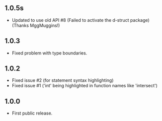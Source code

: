 ## 1.0.5s
* Updated to use old API #8 (Failed to activate the d-struct package)
  (Thanks MggMuggins!)

## 1.0.3
* Fixed problem with type boundaries.

## 1.0.2
* Fixed issue #2 (for statement syntax highlighting)
* Fixed issue #1 ('int' being highlighted in function names like 'intersect')

## 1.0.0
* First public release.
